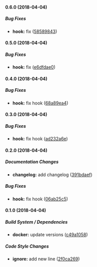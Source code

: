 #### 0.6.0 (2018-04-04)

##### Bug Fixes

* **hook:**  fix ([58589843](https://github.com/SkeLLLa/docker-node-opencv-dlib-ffmpeg/commit/58589843a194ec60ee25922b1c1d2eb01a4881f3))

#### 0.5.0 (2018-04-04)

##### Bug Fixes

* **hook:**  fix ([e6dfdae0](https://github.com/SkeLLLa/docker-node-opencv-dlib-ffmpeg/commit/e6dfdae09952b5d89ecca61afa07fbd73fab483d))

#### 0.4.0 (2018-04-04)

##### Bug Fixes

* **hook:**  fix hook ([68a89ea4](https://github.com/SkeLLLa/docker-node-opencv-dlib-ffmpeg/commit/68a89ea4e49c6711d294ae05390730bfa4fab29d))

#### 0.3.0 (2018-04-04)

##### Bug Fixes

* **hook:**  fix hook ([ad232a6e](https://github.com/SkeLLLa/docker-node-opencv-dlib-ffmpeg/commit/ad232a6e354e221b6bba13110fee3a096363a815))

#### 0.2.0 (2018-04-04)

##### Documentation Changes

* **changelog:**  add changelog ([391bdaef](https://github.com/SkeLLLa/docker-node-opencv-dlib-ffmpeg/commit/391bdaef7b7e7b7c8a84d46bf90199b1e4e30a7f))

##### Bug Fixes

* **hook:**  fix hook ([06ab25c5](https://github.com/SkeLLLa/docker-node-opencv-dlib-ffmpeg/commit/06ab25c50172dcdc72e1f43b526067d78c73ebcd))

#### 0.1.0 (2018-04-04)

##### Build System / Dependencies

* **docker:**  update versions ([c49a1058](https://github.com/SkeLLLa/docker-node-opencv-dlib-ffmpeg/commit/c49a105828454aece99d9dd7fe52fef935d6bd76))

##### Code Style Changes

* **ignore:**  add new line ([2f0ca269](https://github.com/SkeLLLa/docker-node-opencv-dlib-ffmpeg/commit/2f0ca269e946e4c9adc91173177a562ef3e3e1e9))

